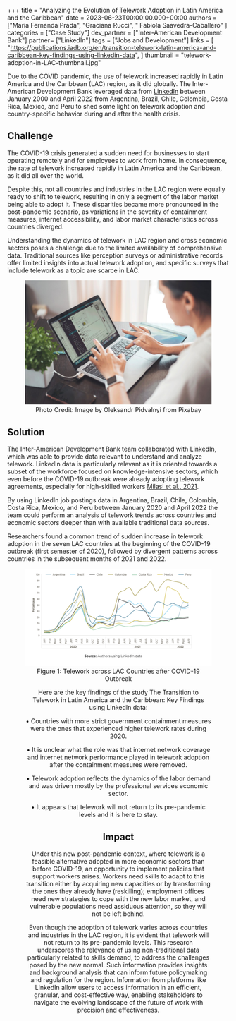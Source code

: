 +++
title = "Analyzing the Evolution of Telework Adoption in Latin America and the Caribbean"
date = 2023-06-23T00:00:00.000+00:00
authors = ["María Fernanda Prada", "Graciana Rucci", " Fabiola Saavedra-Caballero" ]
categories = ["Case Study"]
dev_partner = ["Inter-American Development Bank"]
partner= ["LinkedIn"]
tags = ["Jobs and Development"]
links = [
    "https://publications.iadb.org/en/transition-telework-latin-america-and-caribbean-key-findings-using-linkedin-data",
]
thumbnail = "telework-adoption-in-LAC-thumbnail.jpg"

Due to the COVID pandemic, the use of telework increased rapidly in Latin America and the Caribbean (LAC) region, as it did globally. The Inter-American Development Bank leveraged data from [LinkedIn](https://economicgraph.linkedin.com) between January 2000 and April 2022 from Argentina, Brazil, Chile, Colombia, Costa Rica, Mexico, and Peru to shed some light on telework adoption and country-specific behavior during and after the health crisis.

## Challenge
The COVID-19 crisis generated a sudden need for businesses to start operating remotely and for employees to work from home. In consequence, the rate of telework increased rapidly in Latin America and the Caribbean, as it did all over the world. 

Despite this, not all countries and industries in the LAC region were equally ready to shift to telework, resulting in only a segment of the labor market being able to adopt it. These disparities became more pronounced in the post-pandemic scenario, as variations in the severity of containment measures, internet accessibility, and labor market characteristics across countries diverged. 

Understanding the dynamics of telework in LAC region and cross economic sectors poses a challenge due to the limited availability of comprehensive data. Traditional sources like perception surveys or administrative records offer limited insights into actual telework adoption, and specific surveys that include telework as a topic are scarce in LAC.

<figure align="center">
    <img src="telework-adoption-in-LAC-thumbnail.jpg"/>
    <figcaption>
        <center>
		Photo Credit: Image by Oleksandr Pidvalnyi from Pixabay
		</center>
    </figcaption>
</figure>



## Solution
The Inter-American Development Bank team collaborated with LinkedIn, which was able to provide data relevant to understand and analyze telework. LinkedIn data is particularly relevant as it is oriented towards a subset of the workforce focused on knowledge-intensive sectors, which even before the COVID-19 outbreak were already adopting telework agreements, especially for high-skilled workers [Milasi et al., 2021](https://www.oecd-ilibrary.org/economics/telework-before-the-covid-19-pandemic_d5e42dd1-en#:~:text=Trends%20and%20drivers%20of%20differences%20across%20the%20EU,-This%20paper%20provides&text=Descriptive%20evidence%20shows%20that%20before,big%20differences%20across%20EU%20countries).

By using LinkedIn job postings data in Argentina, Brazil, Chile, Colombia, Costa Rica, Mexico, and Peru between January 2020 and April 2022 the team could perform an analysis of telework trends across countries and economic sectors deeper than with available traditional data sources. 

Researchers found a common trend of sudden increase in telework adoption in the seven LAC countries at the beginning of the COVID-19 outbreak (first semester of 2020), followed by divergent patterns across countries in the subsequent months of 2021 and 2022.

<figure align="center">
    <img src="telework-adoption-in-LAC-figure1.png"/>
    <figcaption>
        <center>
		Figure 1: Telework across LAC Countries after COVID-19 Outbreak
		</center>
    </figcaption>


Here are the key findings of the study The Transition to Telework in Latin America and the Caribbean: Key Findings using LinkedIn data:

•	Countries with more strict government containment measures were the ones that experienced higher telework rates during 2020.

•	It is unclear what the role was that internet network coverage and internet network performance played in telework adoption after the containment measures were removed.

•	Telework adoption reflects the dynamics of the labor demand and was driven mostly by the professional services economic sector.

•	It appears that telework will not return to its pre-pandemic levels and it is here to stay.

## Impact
Under this new post-pandemic context, where telework is a feasible alternative adopted in more economic sectors than before COVID-19, an opportunity to implement policies that support workers arises. Workers need skills to adapt to this transition either by acquiring new capacities or by transforming the ones they already have (reskilling); employment offices need new strategies to cope with the new labor market, and vulnerable populations need assiduous attention, so they will not be left behind.

Even though the adoption of telework varies across countries and industries in the LAC region, it is evident that telework will not return to its pre-pandemic levels. This research underscores the relevance of using non-traditional data particularly related to skills demand, to address the challenges posed by the new normal. Such information provides insights and background analysis that can inform future policymaking and regulation for the region. Information from platforms like LinkedIn allow users to access information in an efficient, granular, and cost-effective way, enabling stakeholders to navigate the evolving landscape of the future of work with precision and effectiveness.

